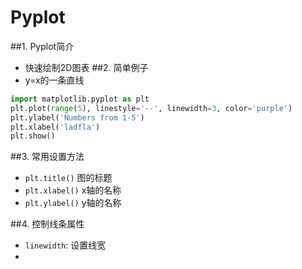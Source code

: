 # Pyplot
##1. Pyplot简介
- 快速绘制2D图表
##2. 简单例子
- y=x的一条直线
```python
import matplotlib.pyplot as plt
plt.plot(range(5), linestyle='--', linewidth=3, color='purple')
plt.ylabel('Numbers from 1-5')
plt.xlabel('ladfla')
plt.show()
```

##3. 常用设置方法
- `plt.title()` 图的标题
- `plt.xlabel()` x轴的名称
- `plt.ylabel()` y轴的名称

##4. 控制线条属性
- `linewidth`: 设置线宽
- 